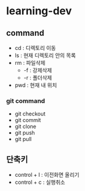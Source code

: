 # learning-dev

## command
- cd : 디렉토리 이동
- ls : 현재 디렉토리 안의 목록
- rm : 파일삭제
    - -f : 강제삭제
    - -r : 폴더삭제
- pwd : 현재 내 위치

### git command
- git checkout
- git commit
- git clone
- git push
- git pull

## 단축키
- control + l : 이전화면 올리기
- control + c : 실행취소
